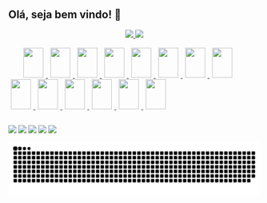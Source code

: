 ## Olá, seja bem vindo! 👋

<div align="center">
  <a href="https://github.com/vitorreiel">
  <img height="167em" src="https://github-readme-stats.vercel.app/api?username=vitorreiel&show_icons=true&theme=tokyonight&include_all_commits=true&count_private=true" />
  <img height="167em" src="https://github-readme-stats.vercel.app/api/top-langs/?username=vitorreiel&layout=compact&langs_count=7&theme=tokyonight" />
</div>

<div style="display: inline_block;"><br>
  <img height="60" width="40" hspace="5" style="margin-left:30px" src="https://cdn.jsdelivr.net/gh/devicons/devicon/icons/bash/bash-original.svg" />
  <img height="60" width="40" hspace="5" src="https://cdn.jsdelivr.net/gh/devicons/devicon/icons/docker/docker-plain-wordmark.svg" />
  <img height="60" width="40" hspace="5" src="https://cdn.jsdelivr.net/gh/devicons/devicon/icons/grafana/grafana-original.svg" />
  <img height="60" width="40" hspace="5" src="https://cdn.jsdelivr.net/gh/devicons/devicon/icons/amazonwebservices/amazonwebservices-original.svg" />
  <img height="60" width="40" hspace="5" src="https://cdn.jsdelivr.net/gh/devicons/devicon/icons/kubernetes/kubernetes-plain-wordmark.svg" />
  <img height="60" width="40" hspace="5" src="https://cdn.jsdelivr.net/gh/devicons/devicon/icons/linux/linux-original.svg" />
  <img height="60" width="40" hspace="5" src="https://cdn.jsdelivr.net/gh/devicons/devicon/icons/nginx/nginx-original.svg" />
  <img height="60" width="40" hspace="5" src="https://cdn.jsdelivr.net/gh/devicons/devicon/icons/prometheus/prometheus-original.svg" />
  <img height="60" width="40" hspace="5" src="https://cdn.jsdelivr.net/gh/devicons/devicon/icons/jenkins/jenkins-original.svg" />
  <img height="60" width="40" hspace="5" src="https://cdn.jsdelivr.net/gh/devicons/devicon/icons/ansible/ansible-original.svg" />
  <img height="60" width="40" hspace="5" src="https://cdn.jsdelivr.net/gh/devicons/devicon/icons/javascript/javascript-plain.svg" />
  <img height="60" width="40" hspace="5" src="https://cdn.jsdelivr.net/gh/devicons/devicon/icons/html5/html5-original.svg" />
  <img height="60" width="40" hspace="5" src="https://cdn.jsdelivr.net/gh/devicons/devicon/icons/css3/css3-original.svg" />
  <img height="60" width="40" hspace="5" src="https://cdn.jsdelivr.net/gh/devicons/devicon/icons/php/php-plain.svg" />
</div>

##

<div>
  <a href="mailto:vitorreiel@hotmail.com" target="_blank"><img src="https://img.shields.io/badge/Microsoft_Outlook-0078D4?style=for-the-badge&logo=microsoft-outlook&logoColor=white"/></a>
  <a href="https://github.com/vitorreiel" target="_blank"><img src="https://img.shields.io/badge/GitHub-100000?style=for-the-badge&logo=github&logoColor=white"/></a>
  <a href="https://www.linkedin.com/in/vitorreiel/" target="_blank"><img src="https://img.shields.io/badge/LinkedIn-0077B5?style=for-the-badge&logo=linkedin&logoColor=white"/></a>
  <a href="https://open.spotify.com/user/pq5bg9p9440ai9t3tyvc57j5g" target="_blank"><img src="https://img.shields.io/badge/Spotify-1ED760?&style=for-the-badge&logo=spotify&logoColor=white"/></a>
  <a href="https://steamcommunity.com/id/reielzim/" target="_blank"><img src="https://img.shields.io/badge/Steam-000000?style=for-the-badge&logo=steam&logoColor=white"/></a>
  
  ![Snake animation](https://github.com/vitorreiel/vitorreiel/blob/output/github-contribution-grid-snake.svg)

</div>

